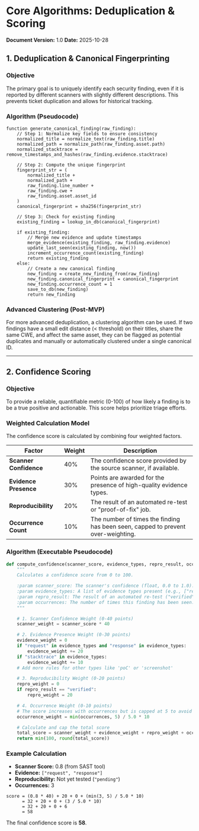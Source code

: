 # Core Algorithms: Deduplication & Scoring

**Document Version:** 1.0
**Date:** 2025-10-28

## 1. Deduplication & Canonical Fingerprinting

### Objective
The primary goal is to uniquely identify each security finding, even if it is reported by different scanners with slightly different descriptions. This prevents ticket duplication and allows for historical tracking.

### Algorithm (Pseudocode)
```
function generate_canonical_finding(raw_finding):
    // Step 1: Normalize key fields to ensure consistency
    normalized_title = normalize_text(raw_finding.title)
    normalized_path = normalize_path(raw_finding.asset.path)
    normalized_stacktrace = remove_timestamps_and_hashes(raw_finding.evidence.stacktrace)

    // Step 2: Compute the unique fingerprint
    fingerprint_str = (
        normalized_title +
        normalized_path +
        raw_finding.line_number +
        raw_finding.cwe +
        raw_finding.asset.asset_id
    )
    canonical_fingerprint = sha256(fingerprint_str)

    // Step 3: Check for existing finding
    existing_finding = lookup_in_db(canonical_fingerprint)

    if existing_finding:
        // Merge new evidence and update timestamps
        merge_evidence(existing_finding, raw_finding.evidence)
        update_last_seen(existing_finding, now())
        increment_occurrence_count(existing_finding)
        return existing_finding
    else:
        // Create a new canonical finding
        new_finding = create_new_finding_from(raw_finding)
        new_finding.canonical_fingerprint = canonical_fingerprint
        new_finding.occurrence_count = 1
        save_to_db(new_finding)
        return new_finding
```

### Advanced Clustering (Post-MVP)
For more advanced deduplication, a clustering algorithm can be used. If two findings have a small edit distance (< threshold) on their titles, share the same CWE, and affect the same asset, they can be flagged as potential duplicates and manually or automatically clustered under a single canonical ID.

---

## 2. Confidence Scoring

### Objective
To provide a reliable, quantifiable metric (0-100) of how likely a finding is to be a true positive and actionable. This score helps prioritize triage efforts.

### Weighted Calculation Model
The confidence score is calculated by combining four weighted factors.

| Factor | Weight | Description |
|---|---|---|
| **Scanner Confidence** | 40% | The confidence score provided by the source scanner, if available. |
| **Evidence Presence** | 30% | Points are awarded for the presence of high-quality evidence types. |
| **Reproducibility** | 20% | The result of an automated re-test or "proof-of-fix" job. |
| **Occurrence Count** | 10% | The number of times the finding has been seen, capped to prevent over-weighting. |

### Algorithm (Executable Pseudocode)
```python
def compute_confidence(scanner_score, evidence_types, repro_result, occurrences):
    """
    Calculates a confidence score from 0 to 100.

    :param scanner_score: The scanner's confidence (float, 0.0 to 1.0).
    :param evidence_types: A list of evidence types present (e.g., ["request", "response"]).
    :param repro_result: The result of an automated re-test ("verified", "unverified", "pending").
    :param occurrences: The number of times this finding has been seen.
    """

    # 1. Scanner Confidence Weight (0-40 points)
    scanner_weight = scanner_score * 40

    # 2. Evidence Presence Weight (0-30 points)
    evidence_weight = 0
    if "request" in evidence_types and "response" in evidence_types:
        evidence_weight += 20
    if "stacktrace" in evidence_types:
        evidence_weight += 10
    # Add more rules for other types like 'poC' or 'screenshot'

    # 3. Reproducibility Weight (0-20 points)
    repro_weight = 0
    if repro_result == "verified":
        repro_weight = 20

    # 4. Occurrence Weight (0-10 points)
    # The score increases with occurrences but is capped at 5 to avoid over-inflation.
    occurrence_weight = min(occurrences, 5) / 5.0 * 10

    # Calculate and cap the total score
    total_score = scanner_weight + evidence_weight + repro_weight + occurrence_weight
    return min(100, round(total_score))

```

### Example Calculation
- **Scanner Score:** 0.8 (from SAST tool)
- **Evidence:** `["request", "response"]`
- **Reproducibility:** Not yet tested (`"pending"`)
- **Occurrences:** 3

```
score = (0.8 * 40) + 20 + 0 + (min(3, 5) / 5.0 * 10)
      = 32 + 20 + 0 + (3 / 5.0 * 10)
      = 32 + 20 + 0 + 6
      = 58
```
The final confidence score is **58**.
